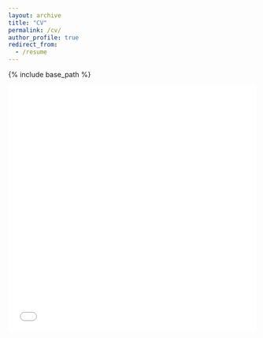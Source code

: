 ```yaml
---
layout: archive
title: "CV"
permalink: /cv/
author_profile: true
redirect_from:
  - /resume
---
```


{% include base_path %}

<iframe src="/files/pdf/CV_Jan_2023.pdf" width="100%" height="500" frameborder="no" border="0" marginwidth="0" marginheight="0"></iframe>


